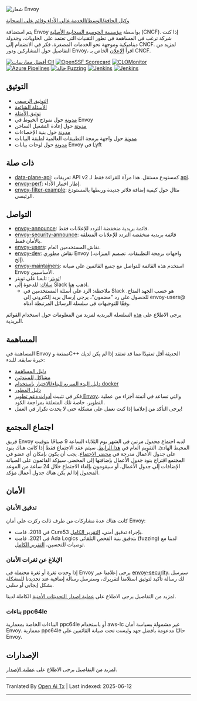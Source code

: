 ![شعار Envoy](https://github.com/envoyproxy/artwork/blob/main/PNG/Envoy_Logo_Final_PANTONE.png)

[وكيل الحافة/الوسط/الخدمة عالي الأداء وقائم على السحابة](https://www.envoyproxy.io/)

يتم استضافة Envoy بواسطة [مؤسسة الحوسبة السحابية الأصلية](https://cncf.io) (CNCF). إذا كنت شركة ترغب في المساهمة في تطور التقنيات التي تعتمد على الحاويات، وجدولة ديناميكية وموجهة نحو الخدمات المصغرة، فكر في الانضمام إلى CNCF. لمزيد من التفاصيل حول المشاركين ودور Envoy، اقرأ [الإعلان](https://www.cncf.io/blog/2017/09/13/cncf-hosts-envoy/) الخاص بـ CNCF.

[![أفضل ممارسات CII](https://bestpractices.coreinfrastructure.org/projects/1266/badge)](https://bestpractices.coreinfrastructure.org/projects/1266)
[![OpenSSF Scorecard](https://api.securityscorecards.dev/projects/github.com/envoyproxy/envoy/badge)](https://securityscorecards.dev/viewer/?uri=github.com/envoyproxy/envoy)
[![CLOMonitor](https://img.shields.io/endpoint?url=https://clomonitor.io/api/projects/cncf/envoy/badge)](https://clomonitor.io/projects/cncf/envoy)
[![Azure Pipelines](https://dev.azure.com/cncf/envoy/_apis/build/status/11?branchName=main)](https://dev.azure.com/cncf/envoy/_build/latest?definitionId=11&branchName=main)
[![حالة Fuzzing](https://oss-fuzz-build-logs.storage.googleapis.com/badges/envoy.svg)](https://bugs.chromium.org/p/oss-fuzz/issues/list?sort=-opened&can=1&q=proj:envoy)
[![Jenkins](https://powerci.osuosl.org/buildStatus/icon?job=build-envoy-static-master&subject=ppc64le%20build)](https://powerci.osuosl.org/job/build-envoy-static-master/)
[![Jenkins](https://ibmz-ci.osuosl.org/buildStatus/icon?job=Envoy_IBMZ_CI&subject=s390x%20build)](https://ibmz-ci.osuosl.org/job/Envoy_IBMZ_CI/)

## التوثيق

* [التوثيق الرسمي](https://www.envoyproxy.io/)
* [الأسئلة الشائعة](https://www.envoyproxy.io/docs/envoy/latest/faq/overview)
* [توثيق الأمثلة](https://github.com/envoyproxy/examples/)
* [مدونة](https://medium.com/@mattklein123/envoy-threading-model-a8d44b922310) حول نموذج الخيوط في Envoy
* [مدونة](https://medium.com/@mattklein123/envoy-hot-restart-1d16b14555b5) حول إعادة التشغيل الساخن
* [مدونة](https://medium.com/@mattklein123/envoy-stats-b65c7f363342) حول بنية الإحصاءات
* [مدونة](https://medium.com/@mattklein123/the-universal-data-plane-api-d15cec7a) حول واجهة برمجة التطبيقات العالمية لطبقة البيانات
* [مدونة](https://medium.com/@mattklein123/lyfts-envoy-dashboards-5c91738816b1) حول لوحات بيانات Envoy في Lyft

## ذات صلة

* [data-plane-api](https://github.com/envoyproxy/data-plane-api): تعريفات API v2 كمستودع مستقل. هذا مرآة للقراءة فقط لـ [api](https://raw.githubusercontent.com/envoyproxy/envoy/main/api/).
* [envoy-perf](https://github.com/envoyproxy/envoy-perf): إطار اختبار الأداء.
* [envoy-filter-example](https://github.com/envoyproxy/envoy-filter-example): مثال حول كيفية إضافة فلاتر جديدة وربطها بالمستودع الرئيسي.

## التواصل

* [envoy-announce](https://groups.google.com/forum/#!forum/envoy-announce): قائمة بريدية منخفضة التردد للإعلانات فقط.
* [envoy-security-announce](https://groups.google.com/forum/#!forum/envoy-security-announce): قائمة بريدية منخفضة التردد للإعلانات المتعلقة بالأمان فقط.
* [envoy-users](https://groups.google.com/forum/#!forum/envoy-users): نقاش المستخدمين العام.
* [envoy-dev](https://groups.google.com/forum/#!forum/envoy-dev): نقاش مطوري Envoy (واجهات برمجة التطبيقات، تصميم الميزات، إلخ).
* [envoy-maintainers](https://groups.google.com/forum/#!forum/envoy-maintainers): استخدم هذه القائمة للتواصل مع جميع القائمين على صيانة Envoy الأساسيين.
* [تويتر](https://twitter.com/EnvoyProxy/): تابعنا على تويتر!
* [سلاك](https://envoyproxy.slack.com/): للدعوة إلى Slack اذهب [هنا](https://communityinviter.com/apps/envoyproxy/envoy).
  * ملاحظة: الرد على أسئلة المستخدمين في Slack هو حسب الجهد المتاح. للحصول على رد "مضمون"، يرجى إرسال بريد إلكتروني إلى envoy-users@ وفقًا للتوجيهات في سلسلة الرسائل المرتبطة أدناه.

يرجى الاطلاع على [هذه](https://groups.google.com/forum/#!topic/envoy-announce/l9zjYsnS3TY) السلسلة البريدية لمزيد من المعلومات حول استخدام القوائم البريدية.

## المساهمة

المساهمة في Envoy ممتعة وC++ الحديثة أقل تعقيدًا مما قد تعتقد إذا لم يكن لديك خبرة سابقة. للبدء:

* [دليل المساهمة](https://raw.githubusercontent.com/envoyproxy/envoy/main/CONTRIBUTING.md)
* [مشاكل للمبتدئين](https://github.com/envoyproxy/envoy/issues?q=is%3Aopen+is%3Aissue+label%3Abeginner)
* [دليل البدء السريع للبناء/الاختبار باستخدام docker](https://raw.githubusercontent.com/envoyproxy/envoy/main/ci#building-and-running-tests-as-a-developer)
* [دليل المطور](https://raw.githubusercontent.com/envoyproxy/envoy/main/DEVELOPER.md)
* فكر في تثبيت [أدوات دعم تطوير Envoy](https://github.com/envoyproxy/envoy/blob/main/support/README.md)، والتي تساعد في أتمتة أجزاء من عملية التطوير، خاصة تلك المتعلقة بمراجعة الكود.
* يرجى التأكد من إعلامنا إذا كنت تعمل على مشكلة حتى لا يحدث تكرار في العمل!

## اجتماع المجتمع

فريق Envoy لديه اجتماع مجدول مرتين في الشهر يوم الثلاثاء الساعة 9 صباحًا بتوقيت المحيط الهادئ. التقويم العام في [هذا الرابط](https://goo.gl/PkDijT). سيتم عقد الاجتماع فقط إذا كانت هناك بنود على جدول الأعمال مدرجة في [محضر الاجتماع](https://goo.gl/5Cergb). يجب أن يكون بإمكان أي عضو في المجتمع اقتراح بنود جدول الأعمال بإضافتها إلى المحضر. سيؤكد القائمون على الصيانة الإضافات إلى جدول الأعمال، أو سيقومون بإلغاء الاجتماع خلال 24 ساعة من الموعد المجدول إذا لم يكن هناك جدول أعمال مؤكد.

## الأمان

### تدقيق الأمان

كانت هناك عدة مشاركات من طرف ثالث ركزت على أمان Envoy:
* في 2018، قامت Cure53 بإجراء تدقيق أمني، [التقرير الكامل](https://raw.githubusercontent.com/envoyproxy/envoy/main/docs/security/audit_cure53_2018.pdf).
* في 2021، قامت Ada Logics بتدقيق بنية الفحص التلقائي (fuzzing) لدينا مع توصيات للتحسين، [التقرير الكامل](https://raw.githubusercontent.com/envoyproxy/envoy/main/docs/security/audit_fuzzer_adalogics_2021.pdf).

### الإبلاغ عن ثغرات الأمان

إذا وجدت ثغرة أو ثغرة محتملة في Envoy يرجى إعلامنا عبر [envoy-security](mailto:envoy-security@googlegroups.com). سنرسل لك رسالة تأكيد لتوثيق استلامنا لتقريرك، وسنرسل رسالة إضافية عند تحديدنا للمشكلة بشكل إيجابي أو سلبي.

لمزيد من التفاصيل يرجى الاطلاع على [عملية إصدار التحديثات الأمنية](https://raw.githubusercontent.com/envoyproxy/envoy/main/SECURITY.md) الكاملة لدينا.

### بناءات ppc64le

البناءات الخاصة بمعمارية ppc64le أو باستخدام aws-lc غير مشمولة بسياسة أمان Envoy. معمارية ppc64le حاليًا مدعومة بأفضل جهد وليست تحت صيانة القائمين على Envoy.

## الإصدارات

لمزيد من التفاصيل يرجى الاطلاع على [عملية الإصدار](https://github.com/envoyproxy/envoy/blob/main/RELEASES.md).

---

Tranlated By [Open Ai Tx](https://github.com/OpenAiTx/OpenAiTx) | Last indexed: 2025-06-12

---